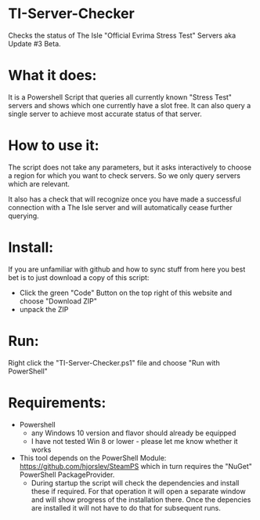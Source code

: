 # TI-Server-Checker
Checks the status of The Isle "Official Evrima Stress Test" Servers aka Update #3 Beta.

# What it does:
It is a Powershell Script that queries all currently known "Stress Test" servers and shows which one currently have a slot free.
It can also query a single server to achieve most accurate status of that server.

# How to use it:
The script does not take any parameters, but it asks interactively to choose a region for which you want to check servers. So we only query servers which are relevant.

It also has a check that will recognize once you have made a successful connection with a The Isle server and will automatically cease further querying.

# Install:
If you are unfamiliar with github and how to sync stuff from here you best bet is to just download a copy of this script:
* Click the green "Code" Button on the top right of this website and choose "Download ZIP"
* unpack the ZIP

# Run:
Right click the "TI-Server-Checker.ps1" file and choose "Run with PowerShell"

# Requirements:
* Powershell
  * any Windows 10 version and flavor should already be equipped
  * I have not tested Win 8 or lower - please let me know whether it works
* This tool depends on the PowerShell Module:
https://github.com/hjorslev/SteamPS
which in turn requires the "NuGet" PowerShell PackageProvider.
  * During startup the script will check the dependencies and install these if required. For that operation it will open a separate window and will show progress of the installation there. Once the depencies are installed it will not have to do that for subsequent runs.
